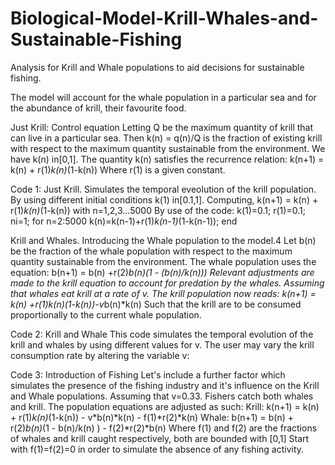 # Biological-Model-Krill-Whales-and-Sustainable-Fishing
Analysis for Krill and Whale populations to aid decisions for sustainable fishing.

The model will account for the whale population in a particular sea and for the abundance of krill, their favourite food.

Just Krill: Control equation
Letting Q be the maximum quantity of krill that can live in a particular sea.
Then k(n) = q(n)/Q is the fraction of existing krill with respect to the maximum quantity sustainable from the environment.
We have k(n) in[0,1].
The quantity k(n) satisfies the recurrence relation:
k(n+1) = k(n) + r(1)*k(n)*(1-k(n))
Where r(1) is a given constant.

Code 1: Just Krill.
Simulates the temporal eveolution of the krill population.
By using different initial conditions k(1) in[0.1,1].
Computing, k(n+1) = k(n) + r(1)*k(n)*(1-k(n)) with n=1,2,3...5000 
By use of the code: 
k(1)=0.1;
r(1)=0.1;
ni=1;
for n=2:5000
	k(n)=k(n-1)+r(1)*k(n-1)*(1-k(n-1));
end

Krill and Whales.
Introducing the Whale population to the model.4
Let b(n) be the fraction of the whale population with respect to the maximum quantity sustainable from the environment.
The whale population uses the equation:
b(n+1) = b(n) +r(2)*b(n)(1 - (b(n)/k(n)))
Relevant adjustments are made to the krill equation to account for predation by the whales.
Assuming that whales eat krill at a rate of v.
The krill population now reads:
k(n+1) = k(n) +r(1)*k(n)*(1-k(n))-v*b(n)*k(n)
Such that the krill are to be consumed proportionally to the current whale population.

Code 2: Krill and Whale
This code simulates the temporal evolution of the krill and whales by using different values for v.
The user may vary the krill consumption rate by altering the variable v:


Code 3: Introduction of Fishing
Let's include a further factor which simulates the presence of the fishing industry and it's influence on the Krill and Whale populations.
Assuming that v=0.33.
Fishers catch both whales and krill.
The population equations are adjusted as such:
Krill:	k(n+1) = k(n) + r(1)*k(n)*(1-k(n)) - v*b(n)*k(n) - f(1)*r(2)*k(n)
Whale:	b(n+1) = b(n) + r(2)*b(n)*(1 - b(n)/k(n) ) - f(2)*r(2)*b(n)
Where f(1) and f(2) are the fractions of whales and krill caught respectively, both are bounded with [0,1]
Start with f(1)=f(2)=0 in order to simulate the absence of any fishing activity.



















